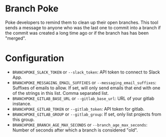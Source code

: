 # Branch Poke

Poke developers to remind them to clean up their open
branches. This tool sends a message to anyone who was
the last one to commit into a branch if the commit
was created a long time ago or if the branch has has
been "merged".

# Configuration

- `BRANCHPOKE_SLACK_TOKEN` or `--slack_token`: API token to connect to Slack App.
- `BRANCHPOKE_MESSAGING_EMAIL_SUFFIXES` or `--messaging_email_suffixes`: Suffixes of emails to allow. If set, will only send emails that end with one of the strings in this list. Comma separated list.
- `BRANCHPOKE_GITLAB_BASE_URL` or `--gitlab_base_url`: URL of your gitlab instance.
- `BRANCHPOKE_GITLAB_TOKEN` or `--gitlab_token`: API token for gitlab.
- `BRANCHPOKE_GITLAB_GROUP` or `--gitlab_group`: If set, only list projects from this group.
- `BRANCHPOKE_BRANCH_AGE_MAX_SECONDS` or `--branch_age_max_seconds`: Number of seconds after which a branch is considered "old".



